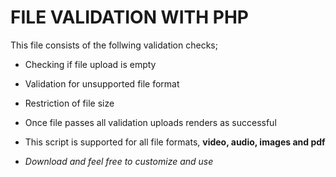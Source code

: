 # FILE VALIDATION WITH PHP
This file consists of the follwing validation checks;
- Checking if file upload is empty
- Validation for unsupported file format 
- Restriction of file size
- Once file passes all validation uploads renders as successful

- This script is supported for all file formats, **video, audio, images and pdf**

+ _Download and feel free to customize and use_